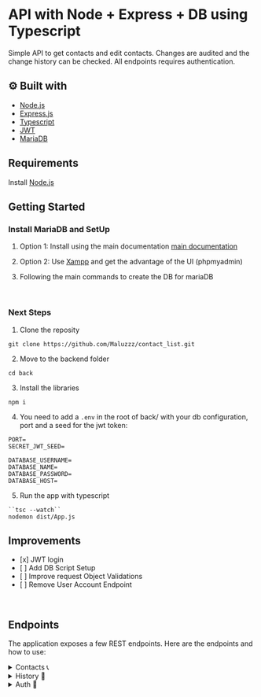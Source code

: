 # API with Node + Express + DB using Typescript

Simple API to get contacts and edit contacts.
Changes are audited and the change history can be checked.
All endpoints requires authentication.


## ⚙️ Built with

* [Node.js](https://nodejs.org/en/)
* [Express.js](https://expressjs.com/)
* [Typescript](https://www.typescriptlang.org/)
* [JWT](https://jwt.io/)
* [MariaDB](https://mariadb.org/)


## Requirements

Install [Node.js](https://nodejs.org/en/)


## Getting Started

### Install MariaDB and SetUp

1. Option 1: Install using the main documentation [main documentation](https://mariadb.org/download/?t=mariadb&p=mariadb&r=10.6.5&os=Linux&cpu=x86_64&pkg=tar_gz&i=systemd&m=ptisp)

2. Option 2: Use [Xampp](https://www.apachefriends.org/index.html) and get the advantage of the UI (phpmyadmin)

3. Following the main commands to create the DB for mariaDB
 
<br/>

### Next Steps

1. Clone the reposity
```
git clone https://github.com/Maluzzz/contact_list.git
```
2. Move to the backend folder
```
cd back
```
3. Install the libraries

```
npm i
```
4. You need to add a `.env` in the root of back/ with your db configuration, port and a seed for the jwt token:

```
PORT=
SECRET_JWT_SEED=

DATABASE_USERNAME=
DATABASE_NAME=
DATABASE_PASSWORD=
DATABASE_HOST=
```

5. Run the app with typescript
```
``tsc --watch``
nodemon dist/App.js
```
   

## Improvements

- \[x] JWT login
- \[ ] Add DB Script Setup 
- \[ ] Improve request Object Validations
- \[ ] Remove User Account Endpoint

<br/>

## Endpoints

The application exposes a few REST endpoints. 
Here are the endpoints and how to use:

<details>
<summary> Contacts 📞 </summary>

<br/>

### `GET` /api/contacts

Get all the contacts


```jsx
const myHeaders = new Headers();
myHeaders.append("x-token", "TOKEN_JWT");
myHeaders.append("Content-Type", "application/json");

const requestOptions = {
  method: 'POST',
  headers: myHeaders,
  redirect: 'follow'
};

fetch("localhost:3000/api/contacts", requestOptions)
  .then((response) => response.json())
  .catch((error) => console.log(error));
```

### `POST` /api/contacts

Upsert endpoint: create contact if the email doesn't exist. If the email exists the endpoint will update the contact


```jsx
const myHeaders = new Headers();
myHeaders.append("x-token", "JWT_TOKEN");
myHeaders.append("Content-Type", "application/json");

const raw = JSON.stringify({"name":"John", "email":"john@gmail.com", "phone":"+666444666", "surname":"Smith"});

const requestOptions = {
  method: 'POST',
  headers: myHeaders,
  body: raw,
  redirect: 'follow'
};

fetch("localhost:3000/api/contacts", requestOptions)
  .then(response => response.json())
  .catch(error => console.log('error', error));
```

### `DELETE` /api/contacts/:id

Remove history and contact from id


```jsx
var myHeaders = new Headers();
myHeaders.append("x-token", "TOKEN_JWT");
myHeaders.append("Content-Type", "application/json");
var requestOptions = {
  method: 'POST',
  headers: myHeaders,
  redirect: 'follow'
};

fetch("localhost:3000/api/contacts/id", requestOptions)
  .then((response) => response.json())
  .catch((error) => console.log(error));
```
</details>


<details>
<summary> History 🧐 </summary>

<br/>

### `GET` /api/history/:id

Get all the history saved from a contact


```jsx
var myHeaders = new Headers();
myHeaders.append("x-token", "TOKEN_JWT");
myHeaders.append("Content-Type", "application/json");


fetch("localhost:3000/api/history/:id", requestOptions)
  .then((response) => response.json())
  .catch((error) => console.log(error));
```
</details>

<details>
<summary> Auth 🙋 </summary>


<br/>

### `POST` /api/auth/login

Verify the user is correct in the db and return jwt token

```jsx
var myHeaders = new Headers();
myHeaders.append("Content-Type", "application/json");

var raw = JSON.stringify({"email":"name@gmail.com","password":"password"});

var requestOptions = {
  method: 'POST',
  headers: myHeaders,
  body: raw,
  redirect: 'follow'
};

fetch("localhost:3000/api/auth/login", requestOptions)
  .then(response => response.json())
  .catch(error => console.log('error', error));
```
<br/>

### `POST` /api/auth/signup

Register a user in the db

```jsx
var myHeaders = new Headers();
myHeaders.append("Content-Type", "application/json");

var raw = JSON.stringify({"name":"name", "email":"name@gmail.com", "password":"password"});

var requestOptions = {
  method: 'POST',
  headers: myHeaders,
  body: raw,
  redirect: 'follow'
};

fetch("localhost:3000/api/auth/signup", requestOptions)
  .then(response => response.json())
  .catch(error => console.log('error', error));
```

### `GET` /api/auth/refresh-token

Return a new token if the old token is not expired

```jsx
var myHeaders = new Headers();
myHeaders.append("x-token", "TOKEN_JWT");

var requestOptions = {
  method: 'GET',
  headers: myHeaders,
  redirect: 'follow'
};

fetch("localhost:3000/api/auth/refresh-token", requestOptions)
  .then(response => response.json())
  .catch(error => console.log('error', error));
```
</details>
